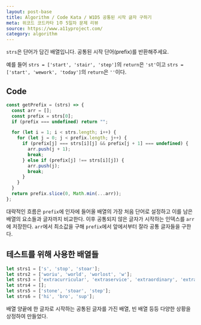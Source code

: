 ```yaml
---
layout: post-base
title: Algorithm / Code Kata / W1D5 공통된 시작 글자 구하기
meta: 위코드 코드카타 1주 5일차 문제 리뷰
source: https://www.a11yproject.com/
category: algorithm
---
```

`strs`은 단어가 담긴 배열입니다. 공통된 시작 단어(prefix)를 반환해주세요.

예를 들어 `strs = ['start', 'stair', 'step']`의 `return`은 `'st'`이고 `strs = ['start', 'wework', 'today']`의 `return`은 `''`이다.

## Code

```js
const getPrefix = (strs) => {
  const arr = [];
  const prefix = strs[0];
  if (prefix === undefined) return "";

  for (let i = 1; i < strs.length; i++) {
    for (let j = 0; j < prefix.length; j++) {
      if (prefix[j] === strs[i][j] && prefix[j + 1] === undefined) {
        arr.push(j + 1);
        break;
      } else if (prefix[j] !== strs[i][j]) {
        arr.push(j);
        break;
      }
    }
  }
  return prefix.slice(0, Math.min(...arr));
};
```

대략적인 흐름은 `prefix`에 인자에 들어올 배열의 가장 처음 단어로 설정하고 이를 남은 배열의 요소들과 글자까지 비교한다. 이후 공통되지 않은 글자가 시작하는 인덱스를 `arr`에 저장한다. `arr`에서 최소값을 구해 `prefix`에서 앞에서부터 잘라 공통 글자들을 구한다.

## 테스트를 위해 사용한 배열들

```js
let strs1 = ['s', 'stop', 'stoar'];
let strs2 = ['woriu', 'world', 'worlost', 'w'];
let strs3 = ['extracurricular', 'extraservice', 'extraordinary', 'extramood'];
let strs4 = [];
let strs5 = ['stone', 'stoar', 'step'];
let strs6 = ['hi', 'bro', 'sup'];
```

배열 양끝에 한 글자로 시작하는 공통된 글자를 가진 배열, 빈 배열 등등 다양한 상황을 상정하여 만들었다.